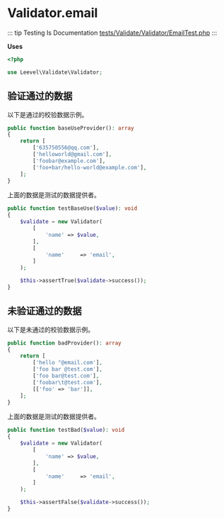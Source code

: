 # Validator.email

::: tip Testing Is Documentation
[tests/Validate/Validator/EmailTest.php](https://github.com/hunzhiwange/framework/blob/master/tests/Validate/Validator/EmailTest.php)
:::
    
**Uses**

``` php
<?php

use Leevel\Validate\Validator;
```

## 验证通过的数据

以下是通过的校验数据示例。

``` php
public function baseUseProvider(): array
{
    return [
        ['635750556@qq.com'],
        ['helloworld@gmail.com'],
        ['foobar@example.com'],
        ['foo+bar/hello-world@example.com'],
    ];
}
```

上面的数据是测试的数据提供者。


``` php
public function testBaseUse($value): void
{
    $validate = new Validator(
        [
            'name' => $value,
        ],
        [
            'name'     => 'email',
        ]
    );

    $this->assertTrue($validate->success());
}
```
    
## 未验证通过的数据

以下是未通过的校验数据示例。

``` php
public function badProvider(): array
{
    return [
        ['hello "@email.com'],
        ['foo bar @test.com'],
        ['foo bar@test.com'],
        ['foobar\t@test.com'],
        [['foo' => 'bar']],
    ];
}
```

上面的数据是测试的数据提供者。


``` php
public function testBad($value): void
{
    $validate = new Validator(
        [
            'name' => $value,
        ],
        [
            'name'     => 'email',
        ]
    );

    $this->assertFalse($validate->success());
}
```